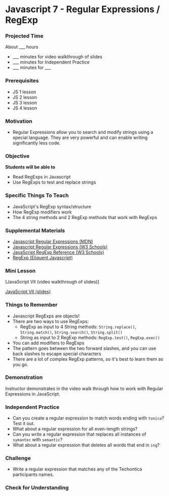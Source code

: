 # Javascript 7 - Regular Expressions / RegExp

### Projected Time
About ___ hours
- ___ minutes for video walkthrough of slides
- ___ minutes for Independent Practice
- ___ minutes for ___

### Prerequisites
- JS 1 lesson
- JS 2 lesson
- JS 3 lesson
- JS 4 lesson

### Motivation
- Regular Expressions allow you to search and modify strings using a special language. They are very powerful and can enable writing significantly less code.

### Objective
**Students will be able to**
- Read RegExps in Javascript
- Use RegExps to test and replace strings

### Specific Things To Teach
- JavaScript's RegExp syntax/structure
- How RegExp modifiers work
- The 4 string methods and 2 RegExp methods that work with RegExps

### Supplemental Materials
- [Javascript Regular Expressions (MDN)](https://developer.mozilla.org/en-US/docs/Web/JavaScript/Guide/Regular_Expressions)
- [Javascript Regular Expressions (W3 Schools)](https://www.w3schools.com/js/js_regexp.asp)
- [JavaScript RegExp Reference (W3 Schools)](https://www.w3schools.com/jsref/jsref_obj_regexp.asp)
- [RegExp (Eliquent Javascript)](https://eloquentjavascript.net/09_regexp.html)

### Mini Lesson

[JavaScript VII (video walkthrough of slides)]

[JavaScript VII (slides)](https://docs.google.com/presentation/d/16X4u-tyy_Vdo7lp3jUEXAsi24lpkQ6H5GYVxqWI0s3c/edit#slide=id.p)

### Things to Remember
- Javascript RegExps are objects! 
- There are two ways to use RegExps: 
	- RegExp as input to 4 String methods: `String.replace()`, `String.match()`, `String.search()`, `String.split()`
	- String as input to 2 RegExp methods: `RegExp.test()`, `RegExp.exec()`
- You can add modifiers to RegExps
- The pattern goes between the two forward slashes, and you can use back slashes to escape special characters
- There are a lot of complex RegExp patterns, so it's best to learn them as you go.  

### Demonstration
Instructor demonstrates in the video walk through how to work with Regular Expressions in JavaScript.

### Independent Practice  
- Can you create a regular expression to match words ending with `tonica`? Test it out.
- What about a regular expression for all even-length strings?
- Can you write a regular expression that replaces all instances of `symantec` with `semantic`?
- What about a regular expression that deletes all words that end in `ing`?

### Challenge
- Write a regular expression that matches any of the Techontica participants names.

### Check for Understanding


